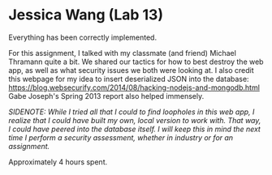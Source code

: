 # Jessica Wang (Lab 13)

Everything has been correctly implemented.

For this assignment, I talked with my classmate (and friend) Michael Thramann quite a bit. We shared our tactics for how to best destroy the web app, as well as what security issues we both were looking at. I also credit this webpage for my idea to insert deserialized JSON into the database:
https://blog.websecurify.com/2014/08/hacking-nodejs-and-mongodb.html
Gabe Joseph's Spring 2013 report also helped immensely.

*SIDENOTE: While I tried all that I could to find loopholes in this web app, I realize that I could have built my own, local version to work with. That way, I could have peered into the database itself. I will keep this in mind the next time I perform a security assessment, whether in industry or for an assignment.*

Approximately 4 hours spent.
